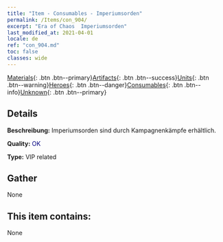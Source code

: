 ```yaml
---
title: "Item - Consumables - Imperiumsorden"
permalink: /Items/con_904/
excerpt: "Era of Chaos  Imperiumsorden"
last_modified_at: 2021-04-01
locale: de
ref: "con_904.md"
toc: false
classes: wide
---
```

 [Materials](/de/Items/){: .btn .btn--primary}[Artifacts](/de/Items/Artifacts/){: .btn .btn--success}[Units](/de/Items/Units/){: .btn .btn--warning}[Heroes](/de/Items/Heroes/){: .btn .btn--danger}[Consumables](/de/Items/Consumables/){: .btn .btn--info}[Unknown](/de/Items/Unknown/){: .btn .btn--primary}

## Details
 **Beschreibung:** Imperiumsorden sind durch Kampagnenkämpfe erhältlich.

 **Quality:** <span style="color: #000080">OK</span>

 **Type:** VIP related

## Gather

  None

## This item contains:

  None

